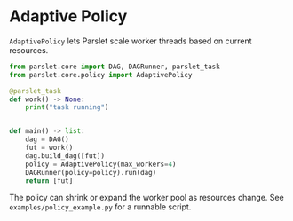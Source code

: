 # Adaptive Policy

`AdaptivePolicy` lets Parslet scale worker threads based on current resources.

```python
from parslet.core import DAG, DAGRunner, parslet_task
from parslet.core.policy import AdaptivePolicy

@parslet_task
def work() -> None:
    print("task running")


def main() -> list:
    dag = DAG()
    fut = work()
    dag.build_dag([fut])
    policy = AdaptivePolicy(max_workers=4)
    DAGRunner(policy=policy).run(dag)
    return [fut]
```

The policy can shrink or expand the worker pool as resources change.
See `examples/policy_example.py` for a runnable script.
